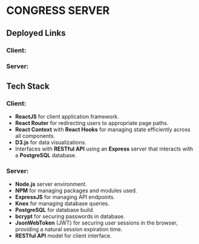 # CONGRESS SERVER

## Deployed Links

### Client:

### Server:

## Tech Stack

### Client:

* **ReactJS** for client application framework.
* **React Router** for redirecting users to appropriate page paths.
* **React Context** with **React Hooks** for managing state efficiently across all components.
* **D3.js** for data visualizations.
* Interfaces with **RESTful API** using an **Express** server that interacts with a **PostgreSQL** database.

### Server:

* **Node.js** server environment.
* **NPM** for managing packages and modules used.
* **ExpressJS** for managing API endpoints.
* **Knex** for managing database queries.
* **PostgreSQL** for database build.
* **bcrypt** for securing passwords in database.
* **JsonWebToken** (JWT) for securing user sessions in the browser, providing a natural session expiration time.
* **RESTful API** model for client interface.